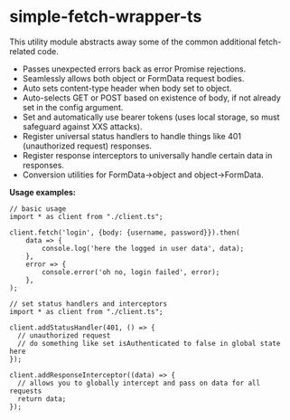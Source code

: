 # simple-fetch-wrapper-ts
This utility module abstracts away some of the common additional fetch-related code.

* Passes unexpected errors back as error Promise rejections.
* Seamlessly allows both object or FormData request bodies.
* Auto sets content-type header when body set to object.
* Auto-selects GET or POST based on existence of body, if not already set in the config argument.
* Set and automatically use bearer tokens (uses local storage, so must safeguard against XXS attacks).
* Register universal status handlers to handle things like 401 (unauthorized request) responses.
* Register response interceptors to universally handle certain data in responses.
* Conversion utilities for FormData->object and object->FormData.

**Usage examples:**

```
// basic usage
import * as client from "./client.ts";

client.fetch('login', {body: {username, password}}).then(
    data => {
        console.log('here the logged in user data', data);
    },
    error => {
        console.error('oh no, login failed', error);
    },
);
```

```
// set status handlers and interceptors
import * as client from "./client.ts";

client.addStatusHandler(401, () => {
  // unauthorized request
  // do something like set isAuthenticated to false in global state here
});

client.addResponseInterceptor((data) => {
  // allows you to globally intercept and pass on data for all requests
  return data;
});
```
